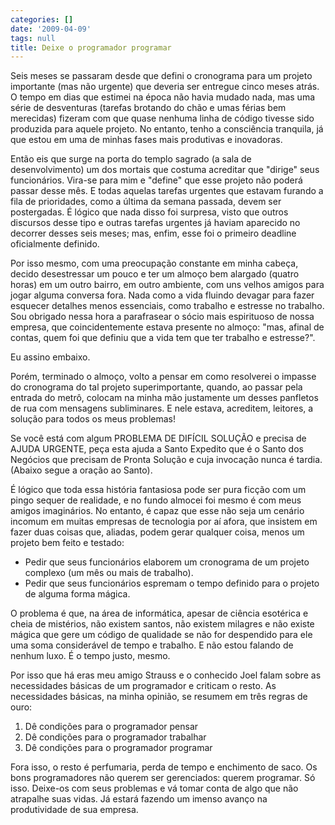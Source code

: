 ```yaml
---
categories: []
date: '2009-04-09'
tags: null
title: Deixe o programador programar
---
```


Seis meses se passaram desde que defini o cronograma para um projeto importante (mas não urgente) que deveria ser entregue cinco meses atrás. O tempo em dias que estimei na época não havia mudado nada, mas uma série de desventuras (tarefas brotando do chão e umas férias bem merecidas) fizeram com que quase nenhuma linha de código tivesse sido produzida para aquele projeto. No entanto, tenho a consciência tranquila, já que estou em uma de minhas fases mais produtivas e inovadoras.

Então eis que surge na porta do templo sagrado (a sala de desenvolvimento) um dos mortais que costuma acreditar que "dirige" seus funcionários. Vira-se para mim e "define" que esse projeto não poderá passar desse mês. E todas aquelas tarefas urgentes que estavam furando a fila de prioridades, como a última da semana passada, devem ser postergadas. É lógico que nada disso foi surpresa, visto que outros discursos desse tipo e outras tarefas urgentes já haviam aparecido no decorrer desses seis meses; mas, enfim, esse foi o primeiro deadline oficialmente definido.

Por isso mesmo, com uma preocupação constante em minha cabeça, decido desestressar um pouco e ter um almoço bem alargado (quatro horas) em um outro bairro, em outro ambiente, com uns velhos amigos para jogar alguma conversa fora. Nada como a vida fluindo devagar para fazer esquecer detalhes menos essenciais, como trabalho e estresse no trabalho. Sou obrigado nessa hora a parafrasear o sócio mais espirituoso de nossa empresa, que coincidentemente estava presente no almoço: "mas, afinal de contas, quem foi que definiu que a vida tem que ter trabalho e estresse?".

Eu assino embaixo.

Porém, terminado o almoço, volto a pensar em como resolverei o impasse do cronograma do tal projeto superimportante, quando, ao passar pela entrada do metrô, colocam na minha mão justamente um desses panfletos de rua com mensagens subliminares. E nele estava, acreditem, leitores, a solução para todos os meus problemas!

Se você está com algum PROBLEMA DE DIFÍCIL SOLUÇÃO e precisa de AJUDA URGENTE, peça esta ajuda a Santo Expedito que é o Santo dos Negócios que precisam de Pronta Solução e cuja invocação nunca é tardia. (Abaixo segue a oração ao Santo).

É lógico que toda essa história fantasiosa pode ser pura ficção com um pingo sequer de realidade, e no fundo almocei foi mesmo é com meus amigos imaginários. No entanto, é capaz que esse não seja um cenário incomum em muitas empresas de tecnologia por aí afora, que insistem em fazer duas coisas que, aliadas, podem gerar qualquer coisa, menos um projeto bem feito e testado:

- Pedir que seus funcionários elaborem um cronograma de um projeto complexo (um mês ou mais de trabalho).
- Pedir que seus funcionários espremam o tempo definido para o projeto de alguma forma mágica.

O problema é que, na área de informática, apesar de ciência esotérica e cheia de mistérios, não existem santos, não existem milagres e não existe mágica que gere um código de qualidade se não for despendido para ele uma soma considerável de tempo e trabalho. E não estou falando de nenhum luxo. É o tempo justo, mesmo.

Por isso que há eras meu amigo Strauss e o conhecido Joel falam sobre as necessidades básicas de um programador e criticam o resto. As necessidades básicas, na minha opinião, se resumem em três regras de ouro:

1. Dê condições para o programador pensar
2. Dê condições para o programador trabalhar
3. Dê condições para o programador programar

Fora isso, o resto é perfumaria, perda de tempo e enchimento de saco. Os bons programadores não querem ser gerenciados: querem programar. Só isso. Deixe-os com seus problemas e vá tomar conta de algo que não atrapalhe suas vidas. Já estará fazendo um imenso avanço na produtividade de sua empresa.